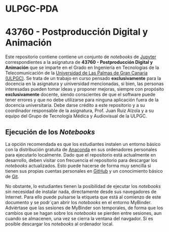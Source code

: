 # ULPGC-PDA

# 43760 - Postproducción Digital y Animación

Este repositorio contiene contiene un conjunto de *notebooks* de [Jupyter](https://jupyter.org/) correspondientes a la asignatura de **43760 - Postproducción Digital y Animación** que se imparte en el Grado en Ingeniería en Tecnologías de la Telecomunicación de la [Universidad de Las Palmas de Gran Canaria (ULPGC)](https://www.ulpgc.es/). Se trata de un trabajo en curso pensado **exclusivamente** para la docencia en la asignatura y uiniversidad mencionadas, si bien, las personas interesadas pueden tomar ideas y proponer mejoras, siempre con propósito **exclusivamente** docente, siendo conscientes de que el software puede tener errores y que no debe utilizarse para ninguna aplicación fuera de la docencia universitaria. Debe darse crédito a este repositorio y a su coordinador responsable de la asignatura, Prof. Juan Ruiz Alzola y a su equipo del Grupo de Tecnología Médica y Audiovisual de la ULPGC.

## Ejecución de los *Notebooks*

La opción recomendada es que los estudiantes instalen un entorno básico con la distribución gratuita de [Anaconda](https://www.anaconda.com/) en sus ordenadores personales para ejecutarlo localmente. Dado que el repositorio está actualmente en desarrollo, deben visitar con frecuencia el repositorio para descargar los *notebooks* actualizados. Esto puede hacerse de forma muy sencilla si tienen sus propias cuentas personales en [GitHub](https://github.com/) y un conocimiento básico de [Git](https://git-scm.com/).

No obstante, lo estudiantes tienen la posibilidad de ejecutar los *notebooks* sin necesidad de instalar nada, directamente desde sus navegadores de Internet. Para ello puede pulsarse la etiqueta que está al comienzo de este documento y se podr´çan abrir los *notebooks* en el entorno MyBinder. Adviértase que las sesiones de MyBinder son temporales, de forma que los cambios que se hagan sobre los *notebooks* se pierden entre sesiones, aun cuando se almacenen, una vez se cierra la ventana del navgador. Sí es posible descargar los *notebooks* al ordenador local.
